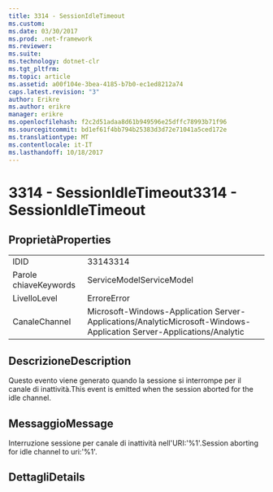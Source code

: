 ```yaml
---
title: 3314 - SessionIdleTimeout
ms.custom: 
ms.date: 03/30/2017
ms.prod: .net-framework
ms.reviewer: 
ms.suite: 
ms.technology: dotnet-clr
ms.tgt_pltfrm: 
ms.topic: article
ms.assetid: a00f104e-3bea-4185-b7b0-ec1ed8212a74
caps.latest.revision: "3"
author: Erikre
ms.author: erikre
manager: erikre
ms.openlocfilehash: f2c2d51adaa8d61b949596e25dffc78993b71f96
ms.sourcegitcommit: bd1ef61f4bb794b25383d3d72e71041a5ced172e
ms.translationtype: MT
ms.contentlocale: it-IT
ms.lasthandoff: 10/18/2017
---
```

# <a name="3314---sessionidletimeout"></a><span data-ttu-id="6f443-102">3314 - SessionIdleTimeout</span><span class="sxs-lookup"><span data-stu-id="6f443-102">3314 - SessionIdleTimeout</span></span>
## <a name="properties"></a><span data-ttu-id="6f443-103">Proprietà</span><span class="sxs-lookup"><span data-stu-id="6f443-103">Properties</span></span>  
  
|||  
|-|-|  
|<span data-ttu-id="6f443-104">ID</span><span class="sxs-lookup"><span data-stu-id="6f443-104">ID</span></span>|<span data-ttu-id="6f443-105">3314</span><span class="sxs-lookup"><span data-stu-id="6f443-105">3314</span></span>|  
|<span data-ttu-id="6f443-106">Parole chiave</span><span class="sxs-lookup"><span data-stu-id="6f443-106">Keywords</span></span>|<span data-ttu-id="6f443-107">ServiceModel</span><span class="sxs-lookup"><span data-stu-id="6f443-107">ServiceModel</span></span>|  
|<span data-ttu-id="6f443-108">Livello</span><span class="sxs-lookup"><span data-stu-id="6f443-108">Level</span></span>|<span data-ttu-id="6f443-109">Errore</span><span class="sxs-lookup"><span data-stu-id="6f443-109">Error</span></span>|  
|<span data-ttu-id="6f443-110">Canale</span><span class="sxs-lookup"><span data-stu-id="6f443-110">Channel</span></span>|<span data-ttu-id="6f443-111">Microsoft-Windows-Application Server-Applications/Analytic</span><span class="sxs-lookup"><span data-stu-id="6f443-111">Microsoft-Windows-Application Server-Applications/Analytic</span></span>|  
  
## <a name="description"></a><span data-ttu-id="6f443-112">Descrizione</span><span class="sxs-lookup"><span data-stu-id="6f443-112">Description</span></span>  
 <span data-ttu-id="6f443-113">Questo evento viene generato quando la sessione si interrompe per il canale di inattività.</span><span class="sxs-lookup"><span data-stu-id="6f443-113">This event is emitted when the session aborted for the idle channel.</span></span>  
  
## <a name="message"></a><span data-ttu-id="6f443-114">Messaggio</span><span class="sxs-lookup"><span data-stu-id="6f443-114">Message</span></span>  
 <span data-ttu-id="6f443-115">Interruzione sessione per canale di inattività nell'URI:'%1'.</span><span class="sxs-lookup"><span data-stu-id="6f443-115">Session aborting for idle channel to uri:'%1'.</span></span>  
  
## <a name="details"></a><span data-ttu-id="6f443-116">Dettagli</span><span class="sxs-lookup"><span data-stu-id="6f443-116">Details</span></span>
